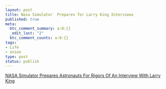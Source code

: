 ```yaml
--- 
layout: post
title: Nasa Simulator  Prepares for Larry King Interviews
published: true
meta: 
  btc_comment_summary: a:0:{}
  _edit_last: "2"
  btc_comment_counts: a:0:{}
tags: 
- Life
- onion
type: post
status: publish
---
```

[NASA Simulator Prepares Astronauts For Rigors Of An Interview With Larry King](http://www.theonion.com/content/video/nasa_simulator_prepares?utm_source=embedded_video)
